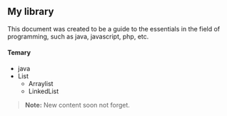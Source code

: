 My library 
-------------------

This document was created to be a guide to the essentials in the field of programming, such as java, javascript, php, etc.

#### <i class="icon-folder-open"></i> Temary

- java
 - List
	 - Arraylist
	 - LinkedList



> **Note:**  New content <i class="icon-upload"></i> soon not forget.